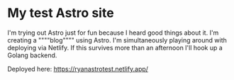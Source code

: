 # My test Astro site
I'm trying out Astro just for fun because I heard good things about it. I'm creating a """"blog"""" using Astro. I'm simultaneously playing around with deploying via Netlify. If this survives more than an afternoon I'll hook up a Golang backend.

Deployed here: https://ryanastrotest.netlify.app/
